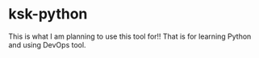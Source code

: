 # ksk-python

This is what I am planning to use this tool for!!
That is for learning Python and using DevOps tool.
